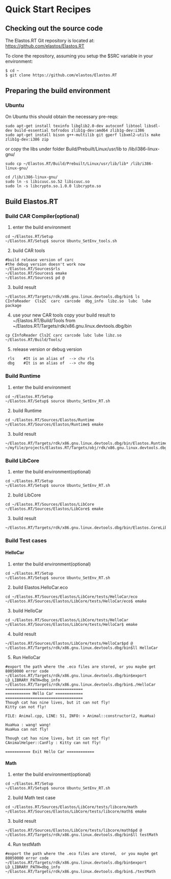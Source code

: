 # Quick Start Recipes

## Checking out the source code

The Elastos.RT Git repository is located
at: https://github.com/elastos/Elastos.RT

To clone the repository, assuming you setup the $SRC variable
in your environment:
```shell
$ cd ~
$ git clone https://github.com/elastos/Elastos.RT
```

## Preparing the build environment

### Ubuntu

On Ubuntu this should obtain the necessary pre-reqs:
```
sudo apt-get install texinfo libglib2.0-dev autoconf libtool libsdl-dev build-essential tofrodos zlib1g-dev:amd64 zlib1g-dev:i386
sudo apt-get install bison g++-multilib git gperf libxml2-utils make zlib1g-dev:i386 zip
```
or
copy the libs under folder Build/Prebuilt/Linux/usr/lib to /lib/i386-linux-gnu/
```
sudo cp ~/Elastos.RT/Build/Prebuilt/Linux/usr/lib/lib* /lib/i386-linux-gnu/

cd /lib/i386-linux-gnu/
sudo ln -s libicuuc.so.52 libicuuc.so
sudo ln -s libcrypto.so.1.0.0 libcrypto.so

```

## Build Elastos.RT

### Build CAR Compiler(optional)

1. enter the build environment
```
cd ~/Elastos.RT/Setup
~/Elastos.RT/Setup$ source Ubuntu_SetEnv_tools.sh
```

2. build CAR tools
```
#build release version of carc
#the debug version doesn't work now
~/Elastos.RT/Sources$rls
~/Elastos.RT/Sources$ emake
~/Elastos.RT/Sources$ pd @
```

3. build result
```
~/Elastos.RT/Targets/rdk/x86.gnu.linux.devtools.dbg/bin$ ls
CInfoReader  Cls2C  carc  carcode  dbg_info  libz.so  lubc  lube  package
```

4. use your new CAR tools
copy your build result to ~/Elastos.RT/Build/Tools
from ~/Elastos.RT/Targets/rdk/x86.gnu.linux.devtools.dbg/bin
```
cp CInfoReader Cls2C carc carcode lubc lube libz.so ~/Elastos.RT/Build/Tools/
```

5. release version or debug version
```
 rls    #It is an alias of  --> chv rls
 dbg    #It is an alias of  --> chv dbg
```

### Build Runtime

1. enter the build environment
```
cd ~/Elastos.RT/Setup
~/Elastos.RT/Setup$ source Ubuntu_SetEnv_RT.sh
```

2. build Runtime
```
cd ~/Elastos.RT/Sources/Elastos/Runtime
~/Elastos.RT/Sources/Elastos/Runtime$ emake
```

3. build result
```
~/Elastos.RT/Targets/rdk/x86.gnu.linux.devtools.dbg/bin/Elastos.Runtime.eco
~/myfile/projects/Elastos.RT/Targets/obj/rdk/x86.gnu.linux.devtools.dbg/lib/Elastos.Runtime.lib
```

### Build LibCore

1. enter the build environment(optional)
```
cd ~/Elastos.RT/Setup
~/Elastos.RT/Setup$ source Ubuntu_SetEnv_RT.sh
```

2. build LibCore
```
cd ~/Elastos.RT/Sources/Elastos/LibCore
~/Elastos.RT/Sources/Elastos/LibCore$ emake
```

3. build result
```
~/Elastos.RT/Targets/rdk/x86.gnu.linux.devtools.dbg/bin/Elastos.CoreLibrary.eco
```

### Build Test cases

#### HelloCar

1. enter the build environment(optional)
```
cd ~/Elastos.RT/Setup
~/Elastos.RT/Setup$ source Ubuntu_SetEnv_RT.sh
```

2. build Elastos.HelloCar.eco
```
cd ~/Elastos.RT/Sources/Elastos/LibCore/tests/HelloCar/eco
~/Elastos.RT/Sources/Elastos/LibCore/tests/HelloCar/eco$ emake
```

3. build HelloCar
```
cd ~/Elastos.RT/Sources/Elastos/LibCore/tests/HelloCar
~/Elastos.RT/Sources/Elastos/LibCore/tests/HelloCar$ emake
```

4. build result
```
~/Elastos.RT/Sources/Elastos/LibCore/tests/HelloCar$pd @
~/Elastos.RT/Targets/rdk/x86.gnu.linux.devtools.dbg/bin$ll HelloCar
```

5. Run HelloCar
```
#export the path where the .eco files are stored, or you maybe get 80050000 error code
~/Elastos.RT/Targets/rdk/x86.gnu.linux.devtools.dbg/bin$export LD_LIBRARY_PATH=dbg_info
~/Elastos.RT/Targets/rdk/x86.gnu.linux.devtools.dbg/bin$./HelloCar
==================================
=========== Hello Car ============
==================================
Though cat has nine lives, but it can not fly!
Kitty can not fly!

FILE: Animal.cpp, LINE: 51, INFO: > Animal::constructor(2, HuaHua)

HuaHua : wang! wang!
HuaHua can not fly!

Though cat has nine lives, but it can not fly!
CAnimalHelper::CanFly : Kitty can not fly!

=========== Exit Hello Car ============
```

#### Math

1. enter the build environment(optional)
```
cd ~/Elastos.RT/Setup
~/Elastos.RT/Setup$ source Ubuntu_SetEnv_RT.sh
```

2. build Math test case
```
cd ~/Elastos.RT/Sources/Elastos/LibCore/tests/libcore/math
~/Elastos.RT/Sources/Elastos/LibCore/tests/libcore/math$ emake
```

3. build result
```
~/Elastos.RT/Sources/Elastos/LibCore/tests/libcore/math$pd @
~/Elastos.RT/Targets/rdk/x86.gnu.linux.devtools.dbg/bin$ll testMath
```

4. Run testMath
```
#export the path where the .eco files are stored,  or you maybe get 80050000 error code
~/Elastos.RT/Targets/rdk/x86.gnu.linux.devtools.dbg/bin$export LD_LIBRARY_PATH=dbg_info
~/Elastos.RT/Targets/rdk/x86.gnu.linux.devtools.dbg/bin$./testMath

```

